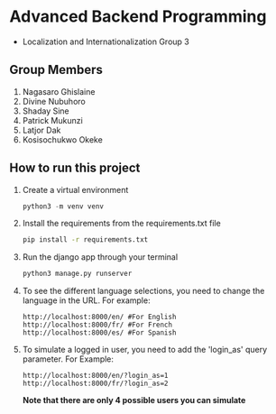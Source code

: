 # Advanced Backend Programming

- Localization and Internationalization Group 3

## Group Members

1. Nagasaro Ghislaine
2. Divine Nubuhoro
3. Shaday Sine
4. Patrick Mukunzi
5. Latjor Dak
6. Kosisochukwo Okeke

## How to run this project

1. Create a virtual environment

    ```python
    python3 -m venv venv
    ```

2. Install the requirements from the requirements.txt file

    ```bash
    pip install -r requirements.txt
    ```

3. Run the django app through your terminal

    ```bash
    python3 manage.py runserver
    ```

4. To see the different language selections, you need to change the language in the URL. For example:

    ```text
    http://localhost:8000/en/ #For English
    http://localhost:8000/fr/ #For French
    http://localhost:8000/es/ #For Spanish
    ```

5. To simulate a logged in user, you need to add the 'login_as' query parameter. For Example:

    ```text
    http://localhost:8000/en/?login_as=1
    http://localhost:8000/fr/?login_as=2
    ```

    **Note that there are only 4 possible users you can simulate**
